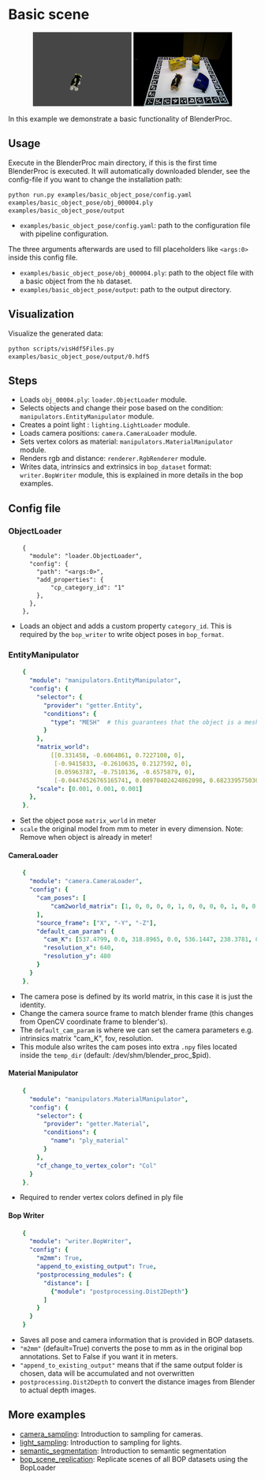 # Basic scene

<p align="center">
<img src="rendering_0.jpg" alt="Front readme image" width=200>
<img src="hb_val_3_0.png" alt="Front readme image" width=200>
</p>

In this example we demonstrate a basic functionality of BlenderProc.

## Usage

Execute in the BlenderProc main directory, if this is the first time BlenderProc is executed. It will automatically
downloaded blender, see the config-file if you want to change the installation path:

```
python run.py examples/basic_object_pose/config.yaml examples/basic_object_pose/obj_000004.ply examples/basic_object_pose/output
```

* `examples/basic_object_pose/config.yaml`: path to the configuration file with pipeline configuration.

The three arguments afterwards are used to fill placeholders like `<args:0>` inside this config file.
* `examples/basic_object_pose/obj_000004.ply`: path to the object file with a basic object from the `hb` dataset.
* `examples/basic_object_pose/output`: path to the output directory.

## Visualization

Visualize the generated data:

```
python scripts/visHdf5Files.py examples/basic_object_pose/output/0.hdf5
```

## Steps

* Loads `obj_00004.ply`: `loader.ObjectLoader` module.
* Selects objects and change their pose based on the condition: `manipulators.EntityManipulator` module.
* Creates a point light : `lighting.LightLoader` module.
* Loads camera positions: `camera.CameraLoader` module.
* Sets vertex colors as material: `manipulators.MaterialManipulator` module.
* Renders rgb and distance: `renderer.RgbRenderer` module.
* Writes data, intrinsics and extrinsics in `bop_dataset` format: `writer.BopWriter` module, this is explained in more details in the bop
  examples.

## Config file


### ObjectLoader
```
    {
      "module": "loader.ObjectLoader",
      "config": {
        "path": "<args:0>", 
        "add_properties": {
            "cp_category_id": "1"
        }, 
      },
    },
```
* Loads an object and adds a custom property `category_id`. This is required by the `bop_writer` to write object poses in `bop_format`.

### EntityManipulator

```yaml
    {
      "module": "manipulators.EntityManipulator",
      "config": {
        "selector": {
          "provider": "getter.Entity",
          "conditions": {
            "type": "MESH"  # this guarantees that the object is a mesh, and not for example a camera
          }
        },
        "matrix_world":
            [[0.331458, -0.6064861, 0.7227108, 0],
             [-0.9415833, -0.2610635, 0.2127592, 0],
             [0.05963787, -0.7510136, -0.6575879, 0],
             [-0.04474526765165741, 0.08970402424862098, 0.6823395750305427, 1.0]],
        "scale": [0.001, 0.001, 0.001]
      },
    },
```

* Set the object pose `matrix_world` in meter  
* `scale` the original model from mm to meter in every dimension. Note: Remove when object is already in meter! 

#### CameraLoader

```yaml
    {
      "module": "camera.CameraLoader",
      "config": {
        "cam_poses": [
            "cam2world_matrix": [1, 0, 0, 0, 0, 1, 0, 0, 0, 0, 1, 0, 0, 0, 0, 1]
        ], 
        "source_frame": ["X", "-Y", "-Z"],
        "default_cam_param": {
          "cam_K": [537.4799, 0.0, 318.8965, 0.0, 536.1447, 238.3781, 0.0, 0.0, 1.0],
          "resolution_x": 640,
          "resolution_y": 480
        }
      }
    },
```

* The camera pose is defined by its world matrix, in this case it is just the identity.
* Change the camera source frame to match blender frame (this changes from OpenCV coordinate frame to blender's).
* The `default_cam_param` is where we can set the camera parameters e.g. intrinsics matrix "cam_K", fov, resolution.
* This module also writes the cam poses into extra `.npy` files located inside the `temp_dir` (default: /dev/shm/blender_proc_$pid). 

#### Material Manipulator
```yaml
    {
      "module": "manipulators.MaterialManipulator",
      "config": {
        "selector": {
          "provider": "getter.Material",
          "conditions": {
            "name": "ply_material"
          }
        },
        "cf_change_to_vertex_color": "Col"
      }
    },
```
* Required to render vertex colors defined in ply file

#### Bop Writer

```yaml
    {
      "module": "writer.BopWriter",
      "config": {
        "m2mm": True,
        "append_to_existing_output": True,
        "postprocessing_modules": {
          "distance": [
            {"module": "postprocessing.Dist2Depth"}
          ]
        }
      }
    }
```

* Saves all pose and camera information that is provided in BOP datasets.
* `"m2mm"` (default=True) converts the pose to mm as in the original bop annotations. Set to False if you want it in meters.
* `"append_to_existing_output"` means that if the same output folder is chosen, data will be accumulated and not overwritten
* `postprocessing.Dist2Depth` to convert the distance images from Blender to actual depth images.

## More examples

* [camera_sampling](../camera_sampling): Introduction to sampling for cameras.
* [light_sampling](../light_sampling): Introduction to sampling for lights.
* [semantic_segmentation](../semantic_segmentation): Introduction to semantic segmentation
* [bop_scene_replication](../bop_scene_replication): Replicate scenes of all BOP datasets using the BopLoader